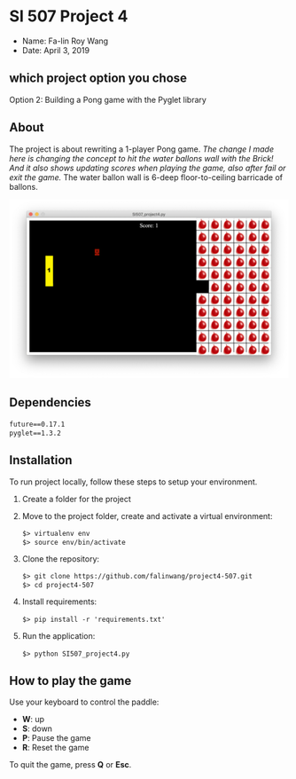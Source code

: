 # SI 507 Project 4
- Name: Fa-lin Roy Wang
- Date: April 3, 2019

## which project option you chose
Option 2: Building a Pong game with the Pyglet library

## About
The project is about rewriting a 1-player Pong game. *The change I made here is changing the concept to hit the water ballons wall with the Brick! And it also shows updating scores when playing the game, also after fail or exit the game.* The water ballon wall is 6-deep floor-to-ceiling barricade of ballons.

![Homepage](https://github.com/falinwang/project4-507/blob/master/screenshot.png)


## Dependencies
```
future==0.17.1
pyglet==1.3.2
```

## Installation
To run project locally, follow these steps to setup your environment.

1. Create a folder for the project

2. Move to the project folder, create and activate a virtual environment:
      ```
      $> virtualenv env
      $> source env/bin/activate
      ```
3. Clone the repository:
      ```
      $> git clone https://github.com/falinwang/project4-507.git
      $> cd project4-507
      ```

4. Install requirements:

      `$> pip install -r 'requirements.txt'`

4. Run the application:

      `$> python SI507_project4.py`


## How to play the game

Use your keyboard to control the paddle:
- **W**: up
- **S**: down
- **P**: Pause the game
- **R**: Reset the game

To quit the game, press **Q** or **Esc**.

